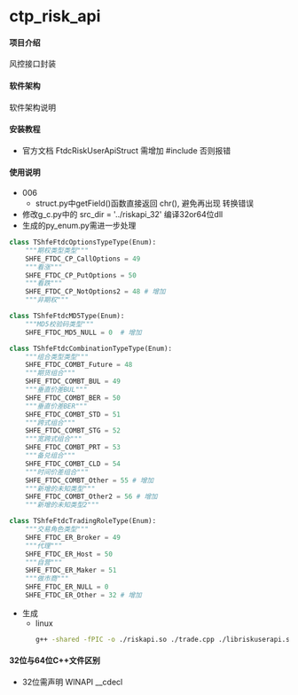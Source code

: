 # ctp_risk_api

#### 项目介绍
风控接口封装

#### 软件架构
软件架构说明


#### 安装教程

* 官方文档 FtdcRiskUserApiStruct 需增加 #include <string> 否则报错

#### 使用说明
* 006
  * struct.py中getField()函数直接返回 chr(), 避免再出现 转换错误
* 修改g_c.py中的 src_dir = '../riskapi_32' 编译32or64位dll
* 生成的py_enum.py需进一步处理
```python
class TShfeFtdcOptionsTypeType(Enum):
    """期权类型类型"""
    SHFE_FTDC_CP_CallOptions = 49
    """看涨"""
    SHFE_FTDC_CP_PutOptions = 50
    """看跌"""
    SHFE_FTDC_CP_NotOptions2 = 48 # 增加
    """非期权"""

class TShfeFtdcMD5Type(Enum):
    """MD5校验码类型"""
    SHFE_FTDC_MD5_NULL = 0  # 增加

class TShfeFtdcCombinationTypeType(Enum):
    """组合类型类型"""
    SHFE_FTDC_COMBT_Future = 48
    """期货组合"""
    SHFE_FTDC_COMBT_BUL = 49
    """垂直价差BUL"""
    SHFE_FTDC_COMBT_BER = 50
    """垂直价差BER"""
    SHFE_FTDC_COMBT_STD = 51
    """跨式组合"""
    SHFE_FTDC_COMBT_STG = 52
    """宽跨式组合"""
    SHFE_FTDC_COMBT_PRT = 53
    """备兑组合"""
    SHFE_FTDC_COMBT_CLD = 54
    """时间价差组合"""
    SHFE_FTDC_COMBT_Other = 55 # 增加
    """新增的未知类型"""
    SHFE_FTDC_COMBT_Other2 = 56 # 增加
    """新增的未知类型2"""

class TShfeFtdcTradingRoleType(Enum):
    """交易角色类型"""
    SHFE_FTDC_ER_Broker = 49
    """代理"""
    SHFE_FTDC_ER_Host = 50
    """自营"""
    SHFE_FTDC_ER_Maker = 51
    """做市商"""
    SHFE_FTDC_ER_NULL = 0
    SHFE_FTDC_ER_Other = 32 # 增加
```
* 生成
  * linux
    ```bash
    g++ -shared -fPIC -o ./riskapi.so ./trade.cpp ./libriskuserapi.so
    ```

#### 32位与64位C++文件区别
* 32位需声明 WINAPI __cdecl